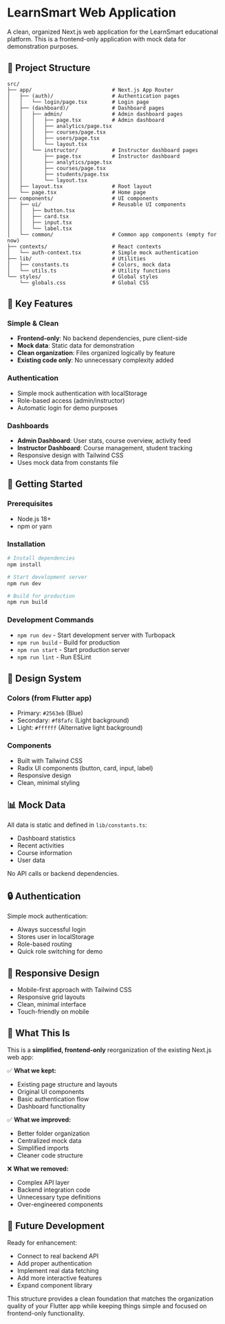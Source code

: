 # LearnSmart Web Application

A clean, organized Next.js web application for the LearnSmart educational platform. This is a frontend-only application with mock data for demonstration purposes.

## 📁 Project Structure

```
src/
├── app/                          # Next.js App Router
│   ├── (auth)/                   # Authentication pages
│   │   └── login/page.tsx        # Login page
│   ├── (dashboard)/              # Dashboard pages
│   │   ├── admin/                # Admin dashboard pages
│   │   │   ├── page.tsx          # Admin dashboard
│   │   │   ├── analytics/page.tsx
│   │   │   ├── courses/page.tsx
│   │   │   ├── users/page.tsx
│   │   │   └── layout.tsx
│   │   └── instructor/           # Instructor dashboard pages
│   │       ├── page.tsx          # Instructor dashboard
│   │       ├── analytics/page.tsx
│   │       ├── courses/page.tsx
│   │       ├── students/page.tsx
│   │       └── layout.tsx
│   ├── layout.tsx                # Root layout
│   └── page.tsx                  # Home page
├── components/                   # UI components
│   ├── ui/                       # Reusable UI components
│   │   ├── button.tsx
│   │   ├── card.tsx
│   │   ├── input.tsx
│   │   └── label.tsx
│   └── common/                   # Common app components (empty for now)
├── contexts/                     # React contexts
│   └── auth-context.tsx          # Simple mock authentication
├── lib/                          # Utilities
│   ├── constants.ts              # Colors, mock data
│   └── utils.ts                  # Utility functions
└── styles/                       # Global styles
    └── globals.css               # Global CSS
```

## 🎯 Key Features

### Simple & Clean
- **Frontend-only**: No backend dependencies, pure client-side
- **Mock data**: Static data for demonstration
- **Clean organization**: Files organized logically by feature
- **Existing code only**: No unnecessary complexity added

### Authentication
- Simple mock authentication with localStorage
- Role-based access (admin/instructor)
- Automatic login for demo purposes

### Dashboards
- **Admin Dashboard**: User stats, course overview, activity feed
- **Instructor Dashboard**: Course management, student tracking
- Responsive design with Tailwind CSS
- Uses mock data from constants file

## 🚀 Getting Started

### Prerequisites
- Node.js 18+
- npm or yarn

### Installation
```bash
# Install dependencies
npm install

# Start development server
npm run dev

# Build for production
npm run build
```

### Development Commands
- `npm run dev` - Start development server with Turbopack
- `npm run build` - Build for production
- `npm run start` - Start production server
- `npm run lint` - Run ESLint

## 🎨 Design System

### Colors (from Flutter app)
- Primary: `#2563eb` (Blue)
- Secondary: `#f8fafc` (Light background)  
- Light: `#ffffff` (Alternative light background)

### Components
- Built with Tailwind CSS
- Radix UI components (button, card, input, label)
- Responsive design
- Clean, minimal styling

## 📊 Mock Data

All data is static and defined in `lib/constants.ts`:
- Dashboard statistics
- Recent activities
- Course information
- User data

No API calls or backend dependencies.

## 🔒 Authentication

Simple mock authentication:
- Always successful login
- Stores user in localStorage
- Role-based routing
- Quick role switching for demo

## 📱 Responsive Design

- Mobile-first approach with Tailwind CSS
- Responsive grid layouts
- Clean, minimal interface
- Touch-friendly on mobile

## 🎯 What This Is

This is a **simplified, frontend-only** reorganization of the existing Next.js web app:

✅ **What we kept:**
- Existing page structure and layouts
- Original UI components
- Basic authentication flow
- Dashboard functionality

✅ **What we improved:**
- Better folder organization
- Centralized mock data
- Simplified imports
- Cleaner code structure

❌ **What we removed:**
- Complex API layer
- Backend integration code
- Unnecessary type definitions
- Over-engineered components

## 🚀 Future Development

Ready for enhancement:
- Connect to real backend API
- Add proper authentication
- Implement real data fetching
- Add more interactive features
- Expand component library

This structure provides a clean foundation that matches the organization quality of your Flutter app while keeping things simple and focused on frontend-only functionality.